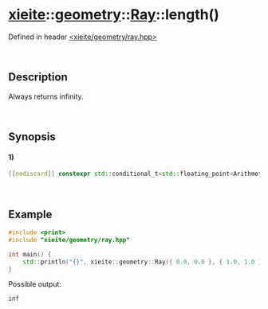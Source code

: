 # [xieite](../../../../../xieite.md)\:\:[geometry](../../../../../geometry.md)\:\:[Ray<Arithmetic>](../../../ray.md)\:\:length\(\)
Defined in header [<xieite/geometry/ray.hpp>](../../../../../../include/xieite/geometry/ray.hpp)

&nbsp;

## Description
Always returns infinity.

&nbsp;

## Synopsis
#### 1)
```cpp
[[nodiscard]] constexpr std::conditional_t<std::floating_point<Arithmetic>, Arithmetic, double> length() const noexcept;
```

&nbsp;

## Example
```cpp
#include <print>
#include "xieite/geometry/ray.hpp"

int main() {
    std::println("{}", xieite::geometry::Ray({ 0.0, 0.0 }, { 1.0, 1.0 }).length());
}
```
Possible output:
```
inf
```
